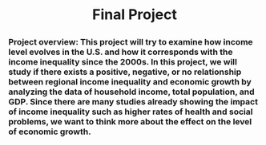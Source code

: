 # <p style="text-align: center;">Final Project</p>
### Project overview: This project will try to examine how income level evolves in the U.S. and how it corresponds with the income inequality since the 2000s. In this project, we will study if there exists a positive, negative, or no relationship between regional income inequality and economic growth by analyzing the data of household income, total population, and GDP. Since there are many studies already showing the impact of income inequality such as higher rates of health and social problems, we want to think more about the effect on the level of economic growth.